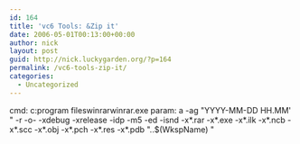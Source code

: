 ```yaml
---
id: 164
title: 'vc6 Tools: &Zip it'
date: 2006-05-01T00:13:00+00:00
author: nick
layout: post
guid: http://nick.luckygarden.org/?p=164
permalink: /vc6-tools-zip-it/
categories:
  - Uncategorized
---
```

cmd:
c:program fileswinrarwinrar.exe
param:
a -ag "YYYY-MM-DD HH.MM' " -r -o- -xdebug -xrelease -idp -m5 -ed -isnd -x*.rar -x*.exe -x*.ilk -x*.ncb -x*.scc -x*.obj -x*.pch -x*.res -x*.pdb  "..$(WkspName)  " 
